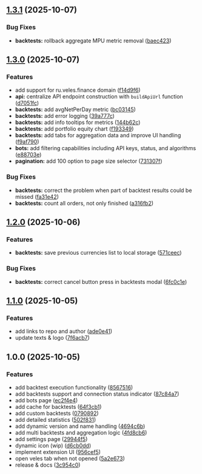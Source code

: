 ## [1.3.1](https://github.com/de-don/veles-tools/compare/v1.3.0...v1.3.1) (2025-10-07)

### Bug Fixes

* **backtests:** rollback aggregate MPU metric removal ([baec423](https://github.com/de-don/veles-tools/commit/baec4239b25c56ab7c93df6e4b3bf143eb601159))

## [1.3.0](https://github.com/de-don/veles-tools/compare/v1.2.0...v1.3.0) (2025-10-07)

### Features

* add support for ru.veles.finance domain ([f14d9f6](https://github.com/de-don/veles-tools/commit/f14d9f60232afa19aca3da7c26d6889e2ab204f0))
* **api:** centralize API endpoint construction with `buildApiUrl` function ([d7051fc](https://github.com/de-don/veles-tools/commit/d7051fc748a781d52c4c524e388c689de2d32a63))
* **backtests:** add avgNetPerDay metric ([bc03145](https://github.com/de-don/veles-tools/commit/bc03145655bcddbec54d0fa030e28a0db7e13545))
* **backtests:** add error logging ([39a777c](https://github.com/de-don/veles-tools/commit/39a777ca7d06fd29db568d6fedad13cec26da117))
* **backtests:** add info tooltips for metrics ([144b62c](https://github.com/de-don/veles-tools/commit/144b62c13e1a381d28df826ed349ec06777a0bbf))
* **backtests:** add portfolio equity chart ([f193349](https://github.com/de-don/veles-tools/commit/f193349e6db929310a8a5661a494aaab19b17c09))
* **backtests:** add tabs for aggregation data and improve UI handling ([f9af790](https://github.com/de-don/veles-tools/commit/f9af790699ec31dc7363b63235645b529fc8f47e))
* **bots:** add filtering capabilities including API keys, status, and algorithms ([e88703e](https://github.com/de-don/veles-tools/commit/e88703e5853a13c5cc2664392850624f4a4f303e))
* **pagination:** add 100 option to page size selector ([731307f](https://github.com/de-don/veles-tools/commit/731307ff7e4afa1bee9821011c008edadec89291))

### Bug Fixes

* **backtests:** correct the problem when part of backtest results could be missed ([fa31e42](https://github.com/de-don/veles-tools/commit/fa31e420953cd9ad0c1e9cf0418364afb4b6143f))
* **backtests:** count all orders, not only finished ([a316fb2](https://github.com/de-don/veles-tools/commit/a316fb2a33c2508628006a31ec64f7f70ea16603))

## [1.2.0](https://github.com/de-don/veles-tools/compare/v1.1.0...v1.2.0) (2025-10-06)

### Features

* **backtests:** save previous currencies list to local storage ([571ceec](https://github.com/de-don/veles-tools/commit/571ceec8d51083194aa1f235fe01615d9a6a236a))

### Bug Fixes

* **backtests:** correct cancel button press in backtests modal ([6fc0c1e](https://github.com/de-don/veles-tools/commit/6fc0c1e59f3a05b8e91cc9751383e1fd4d526d48))

## [1.1.0](https://github.com/de-don/veles-tools/compare/v1.0.0...v1.1.0) (2025-10-05)

### Features

* add links to repo and author ([ade0e41](https://github.com/de-don/veles-tools/commit/ade0e4159454014c0881d234fce32f291baa9ffc))
* update texts & logo ([7f6acb7](https://github.com/de-don/veles-tools/commit/7f6acb7361390aabd064c57576add8118c2337b1))

## 1.0.0 (2025-10-05)

### Features

* add backtest execution functionality ([8567516](https://github.com/de-don/veles-tools/commit/85675165b84e63a6eecf99fabcec7b84dc2a5b10))
* add backtests support and connection status indicator ([87c84a7](https://github.com/de-don/veles-tools/commit/87c84a722a73aade587f88025cd99ce2b20f6a15))
* add bots page ([ec2f4e4](https://github.com/de-don/veles-tools/commit/ec2f4e4114b8224822170ecb1fb617e9996426d5))
* add cache for backtests ([64f3cb1](https://github.com/de-don/veles-tools/commit/64f3cb145dc80e7bdad1f9d8e89894a828ff49a5))
* add custom backtests ([0790892](https://github.com/de-don/veles-tools/commit/0790892e24499554dd67cd4c761336a54ec0dfd1))
* add detailed statistics ([502f831](https://github.com/de-don/veles-tools/commit/502f831860e9651606d49cf7a5a18a9e9219a2e3))
* add dynamic version and name handling ([4694c6b](https://github.com/de-don/veles-tools/commit/4694c6b8377f17abfe5a98924d0e9df6f585a8ea))
* add multi backtests and aggregation logic ([4fd8cb6](https://github.com/de-don/veles-tools/commit/4fd8cb6086125dbabe82c5129737ab5a7e7c01a1))
* add settings page ([29944f5](https://github.com/de-don/veles-tools/commit/29944f5f368f8130c84102bd125660ecafa121ff))
* dynamic icon (wip) ([d6cb0dd](https://github.com/de-don/veles-tools/commit/d6cb0dd394ca4c1d205cf760346a887a3046e4f0))
* implement extension UI ([956cef5](https://github.com/de-don/veles-tools/commit/956cef5606f2225a620c0816d2c3a79315f99ba1))
* open veles tab when not opened ([5a2e673](https://github.com/de-don/veles-tools/commit/5a2e673592a99b56338ed43a218557997b8ac96a))
* release & docs ([3c954c0](https://github.com/de-don/veles-tools/commit/3c954c0c0a0151c3b3a47c23c03286159c852b3c))
